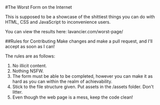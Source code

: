 #The Worst Form on the Internet

This is supposed to be a showcase of the shittiest things you can do with HTML, CSS and JavaScript to inconvenience users.

You can view the results here: lavancier.com/worst-page/

##Rules for Contributing
Make changes and make a pull request, and I'll accept as soon as I can!

The rules are as follows:

1. No illicit content.
2. Nothing NSFW.
3. The form must be able to be completed, however you can make it as hard as you can within the realm of achievability.
4. Stick to the file structure given. Put assets in the /assets folder. Don't litter.
5. Even though the web page is a mess, keep the code clean!
